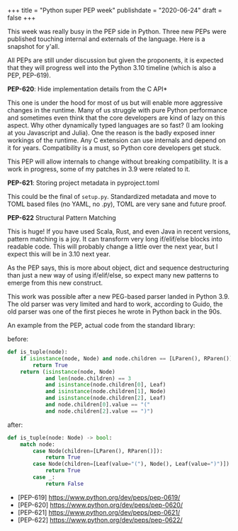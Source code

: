+++
title = "Python super PEP week"
publishdate = "2020-06-24"
draft = false
+++

This week was really busy in the PEP side in Python. Three new PEPs were published touching internal and externals of the language. Here is a snapshot for y'all.

All PEPs are still under discussion but given the proponents, it is expected that they will progress well into the Python 3.10 timeline (which is also a PEP, PEP-619).


**PEP-620**:  Hide implementation details from the C API*

This one is under the hood for most of us but will enable more aggressive changes in the runtime. Many of us struggle with pure Python performance and sometimes even think that the core developers are kind of lazy on this aspect. Why other dynamically typed languages are so fast? (I am looking at you Javascript and Julia). One the reason is the badly exposed inner workings of the runtime. Any C extension can use internals and depend on it for years. Compatibility is a must, so Python core developers get stuck.

This PEP will allow internals to change without breaking compatibility. It is a work in progress, some of my patches in 3.9 were related to it.


**PEP-621**: Storing project metadata in pyproject.toml

This could be the final of `setup.py`. Standardized metadata and move to TOML based files (no YAML, no .py), TOML are very sane and future proof.


**PEP-622** Structural Pattern Matching

This is huge! If you have used Scala, Rust, and even Java in recent versions, pattern matching is a joy. It can transform very long if/elif/else blocks into readable code. This will probably change a little over the next year, but I expect this will be in 3.10 next year.

As the PEP says, this is more about object, dict and sequence destructuring than just a new way of using if/elif/else, so expect many new patterns to emerge from this new construct.

This work was possible after a new PEG-based parser landed in Python 3.9. The old parser was very limited and hard to work, according to Guido, the old parser was one of the first pieces he wrote in Python back in the 90s.

An example from the PEP, actual code from the standard library:

before:

```python
def is_tuple(node):
    if isinstance(node, Node) and node.children == [LParen(), RParen()]:
        return True
    return (isinstance(node, Node)
            and len(node.children) == 3
            and isinstance(node.children[0], Leaf)
            and isinstance(node.children[1], Node)
            and isinstance(node.children[2], Leaf)
            and node.children[0].value == "("
            and node.children[2].value == ")")
```

after:

```python
def is_tuple(node: Node) -> bool:
    match node:
        case Node(children=[LParen(), RParen()]):
            return True
        case Node(children=[Leaf(value="("), Node(), Leaf(value=")")]):
            return True
        case _:
            return False
```

- [PEP-619] https://www.python.org/dev/peps/pep-0619/
- [PEP-620] https://www.python.org/dev/peps/pep-0620/
- [PEP-621] https://www.python.org/dev/peps/pep-0621/
- [PEP-622] https://www.python.org/dev/peps/pep-0622/